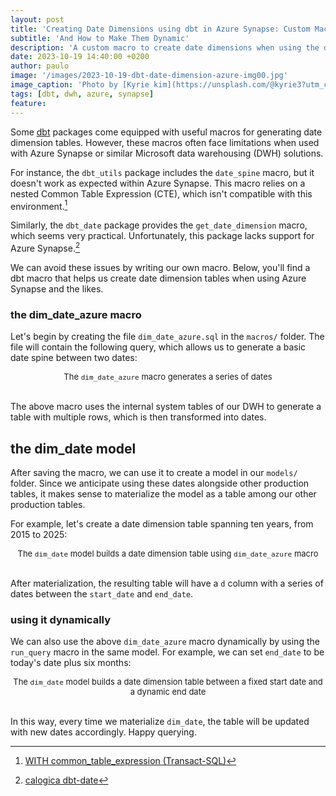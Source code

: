 ```yaml
---
layout: post
title: 'Creating Date Dimensions using dbt in Azure Synapse: Custom Macros'
subtitle: 'And How to Make Them Dynamic'
description: 'A custom macro to create date dimensions when using the dbt-synapse adapter'
date: 2023-10-19 14:40:00 +0200
author: paulo
image: '/images/2023-10-19-dbt-date-dimension-azure-img00.jpg'
image_caption: 'Photo by [Kyrie kim](https://unsplash.com/@kyrie3?utm_content=creditCopyText&utm_medium=referral&utm_source=unsplash) on [Unsplash](https://unsplash.com/photos/white-calendar-on-white-textile-jqxB3C0YNG0?utm_content=creditCopyText&utm_medium=referral&utm_source=unsplash)'
tags: [dbt, dwh, azure, synapse]
feature:
---    
```


<!---
Photo by <a href="https://unsplash.com/@kyrie3?utm_content=creditCopyText&utm_medium=referral&utm_source=unsplash">Kyrie kim</a> on <a href="https://unsplash.com/photos/white-calendar-on-white-textile-jqxB3C0YNG0?utm_content=creditCopyText&utm_medium=referral&utm_source=unsplash">Unsplash</a>
--->

Some [dbt](https://www.getdbt.com/) packages come equipped with useful macros for generating date dimension tables. However, these macros often face limitations when used with Azure Synapse or similar Microsoft data warehousing (DWH) solutions.

For instance, the `dbt_utils` package includes the `date_spine` macro, but it doesn't work as expected within Azure Synapse. This macro relies on a nested Common Table Expression (CTE), which isn't compatible with this environment.[^1]

Similarly, the `dbt_date` package provides the `get_date_dimension` macro, which seems very practical. Unfortunately, this package lacks support for Azure Synapse.[^2]

We can avoid these issues by writing our own macro. Below, you'll find a dbt macro that helps us create date dimension tables when using Azure Synapse and the likes.


### the dim_date_azure macro

Let's begin by creating the file `dim_date_azure.sql` in the `macros/` folder. The file will contain the following query, which allows us to generate a basic date spine between two dates:

<script src="https://gist.github.com/moralescastillo/a288665a00c3fbb4623fbd2ac67de75f.js"></script>
<font size="-1"><center><span> The <code>dim_date_azure</code> macro generates a series of dates</span></center></font>
<br>

<!---
https://gist.github.com/a288665a00c3fbb4623fbd2ac67de75f.git
-->


The above macro uses the internal system tables of our DWH to generate a table with multiple rows, which is then transformed into dates.

## the dim_date model

After saving the macro, we can use it to create a model in our `models/` folder. Since we anticipate using these dates alongside other production tables, it makes sense to materialize the model as a table among our other production tables.

For example, let's create a date dimension table spanning ten years, from 2015 to 2025:

<script src="https://gist.github.com/moralescastillo/8aed310f019614d241bd9778c5a09b45.js"></script>
<font size="-1"><center><span> The <code>dim_date</code> model builds a date dimension table using <code>dim_date_azure</code> macro</span></center></font>
<br>

<!---
https://gist.github.com/8aed310f019614d241bd9778c5a09b45.git
-->


After materialization, the resulting table will have a `d` column with a series of dates between the `start_date` and `end_date`.


### using it dynamically

We can also use the above `dim_date_azure` macro dynamically by using the `run_query` macro in the same model. For example, we can set `end_date` to be today's date plus six months:


<script src="https://gist.github.com/moralescastillo/b6c48c5964c36ca7bb211d5849ac010f.js"></script>
<font size="-1"><center><span> The <code>dim_date</code> model builds a date dimension table between a fixed start date and a dynamic end date</span></center></font>
<br>

<!---
https://gist.github.com/b6c48c5964c36ca7bb211d5849ac010f.git
-->


In this way, every time we materialize `dim_date`, the table will be updated with new dates accordingly. Happy querying.


[^1]: [WITH common_table_expression (Transact-SQL)](https://learn.microsoft.com/en-us/sql/t-sql/queries/with-common-table-expression-transact-sql?view=sql-server-ver16)
[^2]: [calogica dbt-date](https://github.com/calogica/dbt-date)
